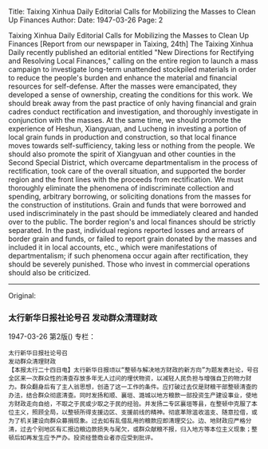 Title: Taixing Xinhua Daily Editorial Calls for Mobilizing the Masses to Clean Up Finances
Author:
Date: 1947-03-26
Page: 2

Taixing Xinhua Daily Editorial Calls for Mobilizing the Masses to Clean Up Finances
[Report from our newspaper in Taixing, 24th] The Taixing Xinhua Daily recently published an editorial entitled "New Directions for Rectifying and Resolving Local Finances," calling on the entire region to launch a mass campaign to investigate long-term unattended stockpiled materials in order to reduce the people's burden and enhance the material and financial resources for self-defense. After the masses were emancipated, they developed a sense of ownership, creating the conditions for this work. We should break away from the past practice of only having financial and grain cadres conduct rectification and investigation, and thoroughly investigate in conjunction with the masses. At the same time, we should promote the experience of Heshun, Xiangyuan, and Lucheng in investing a portion of local grain funds in production and construction, so that local finance moves towards self-sufficiency, taking less or nothing from the people. We should also promote the spirit of Xiangyuan and other counties in the Second Special District, which overcame departmentalism in the process of rectification, took care of the overall situation, and supported the border region and the front lines with the proceeds from rectification. We must thoroughly eliminate the phenomena of indiscriminate collection and spending, arbitrary borrowing, or soliciting donations from the masses for the construction of institutions. Grain and funds that were borrowed and used indiscriminately in the past should be immediately cleared and handed over to the public. The border region's and local finances should be strictly separated. In the past, individual regions reported losses and arrears of border grain and funds, or failed to report grain donated by the masses and included it in local accounts, etc., which were manifestations of departmentalism; if such phenomena occur again after rectification, they should be severely punished. Those who invest in commercial operations should also be criticized.



<hr /> 

Original: 


### 太行新华日报社论号召  发动群众清理财政

1947-03-26
第2版()
专栏：

    太行新华日报社论号召
    发动群众清理财政
    【本报太行二十四日电】太行新华日报顷以“整顿与解决地方财政的新方向”为题发表社论，号召全区来一次群众性的清查存放多年无人过问的埋伏物资，以减轻人民负担与增强自卫的物力财力。群众翻身后有了主人翁思想，创造了这一工作的条件。应打破过去仅是财粮干部整顿清查的办法，结合群众彻底清查。同时发扬和顺、襄垣、潞城以地方粮款一部投资生产建设事业，使地方财政走向自给，不取之于民或少取之于民的经验。并发扬二专区襄垣等县，在整顿中克服了本位主义，照顾全局，以整顿所得支援边区、支援前线的精神。彻底革除滥收滥支、随意拉借，或为了机关建设向群众募捐现象。过去如有乱借乱用的粮款应即清理交公。边、地财政应严格分清，过去个别地区有汇报边粮边款损失与尾欠，或群众献粮不报，归入地方等本位主义现象；整顿后如再发生应予严办。投资经营商业者亦应受到批评。
